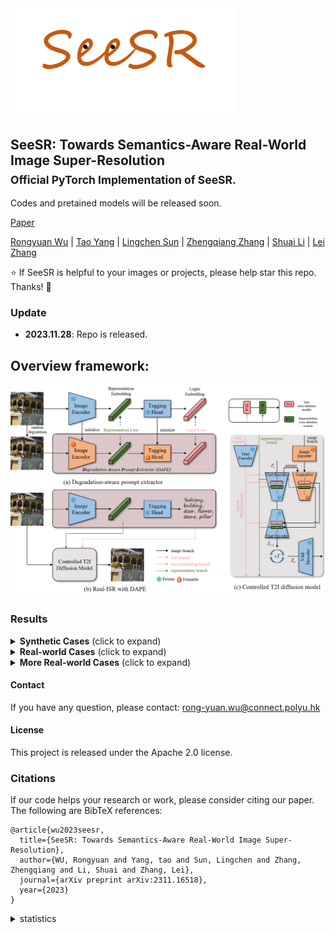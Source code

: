 <div class="logo">
      <img src="figs/logo.png" style="width:360px">
   </a>
</div>

## SeeSR: Towards Semantics-Aware Real-World Image Super-Resolution <br><sub>Official PyTorch Implementation of SeeSR. </sub>
Codes and pretained models will be released soon.

[Paper](https://arxiv.org/abs/2311.16518)

[Rongyuan Wu](https://scholar.google.com.hk/citations?hl=zh-CN&user=A-U8zE8AAAAJ) | [Tao Yang](https://scholar.google.com.hk/citations?hl=zh-CN&user=znRMaO8AAAAJ) | [Lingchen Sun](https://scholar.google.com/citations?hl=zh-CN&tzom=-480&user=ZCDjTn8AAAAJ) | [Zhengqiang Zhang](https://scholar.google.com.hk/citations?hl=zh-CN&user=UX26wSMAAAAJ) | [Shuai Li](https://scholar.google.com.hk/citations?hl=zh-CN&user=Bd73ldQAAAAJ) | [Lei Zhang](https://www4.comp.polyu.edu.hk/~cslzhang/)

:star: If SeeSR is helpful to your images or projects, please help star this repo. Thanks! :hugs:

### Update
- **2023.11.28**: Repo is released.

## Overview framework:
![seesr](figs/framework.png)



### Results



<details>
<summary><strong>Synthetic Cases</strong> (click to expand) </summary>

![seesr](figs/data_syn.png)

</details>

<details>
<summary><strong>Real-world Cases</strong> (click to expand) </summary>

![seesr](figs/data_real.png)

</details>

<details>
<summary><strong>More Real-world Cases</strong> (click to expand) </summary>
  
![seesr](figs/data_real_suppl.jpg)

</details>

#### Contact
If you have any question, please contact: rong-yuan.wu@connect.polyu.hk

#### License
This project is released under the Apache 2.0 license.

### Citations
If our code helps your research or work, please consider citing our paper.
The following are BibTeX references:

```
@article{wu2023seesr,
  title={SeeSR: Towards Semantics-Aware Real-World Image Super-Resolution},
  author={WU, Rongyuan and Yang, tao and Sun, Lingchen and Zhang, Zhengqiang and Li, Shuai and Zhang, Lei},
  journal={arXiv preprint arXiv:2311.16518},
  year={2023}
}
```


<details>
<summary>statistics</summary>

![visitors](https://visitor-badge.laobi.icu/badge?page_id=cswry/SeeSR)

</details>
